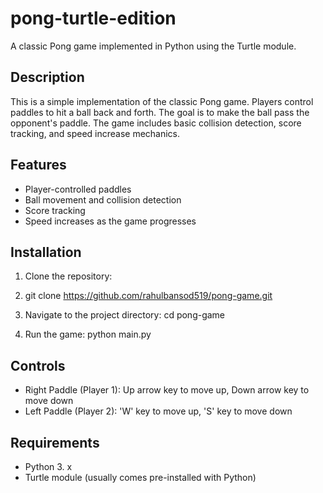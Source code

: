 # pong-turtle-edition
A classic Pong game implemented in Python using the Turtle module.

## Description

This is a simple implementation of the classic Pong game. Players control paddles to hit a ball back and forth. The goal is to make the ball pass the opponent's paddle. The game includes basic collision detection, score tracking, and speed increase mechanics.

## Features

- Player-controlled paddles
- Ball movement and collision detection
- Score tracking
- Speed increases as the game progresses

## Installation

1. Clone the repository:
2. git clone https://github.com/rahulbansod519/pong-game.git

2. Navigate to the project directory: cd pong-game
3. Run the game: python main.py
## Controls

- Right Paddle (Player 1): Up arrow key to move up, Down arrow key to move down
- Left Paddle (Player 2): 'W' key to move up, 'S' key to move down

## Requirements

- Python 3. x
- Turtle module (usually comes pre-installed with Python)
